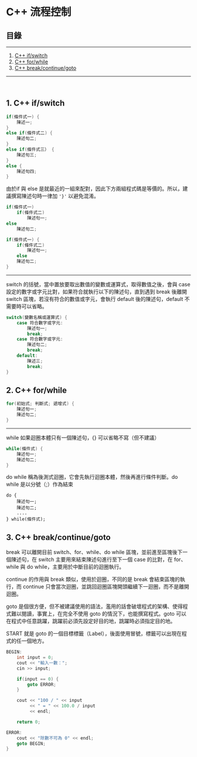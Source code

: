 # C++ 流程控制
## **目錄**
---
1. [C++ if/switch](#1-c-ifswitch)
2. [C++ for/while](#2-c-forwhile)
3. [C++ break/continue/goto](#3-c-breakcontinuegoto)
---  
<br/>  

## **1. C++ if/switch**  
```c++
if(條件式一) {
    陳述一;
}
else if(條件式二) {
    陳述句二;
} 
else if(條件式三） {
    陳述句三;
}
else {
    陳述句四;
}
``` 

由於if 與 else 是就最近的一組來配對，因此下方兩組程式碼是等價的。所以，建議撰寫陳述句時一律加 `'}'` 以避免混淆。
```c++
if(條件式一)
    if(條件式二)
        陳述句一;
else
    陳述句二;
```
```c++
if(條件式一) {
    if(條件式二)
        陳述句一;
    else
    陳述句二;
}
```
<hr/>

switch 的括號，當中置放要取出數值的變數或運算式，取得數值之後，會與 case 設定的數字或字元比對，如果符合就執行以下的陳述句，直到遇到 break 後離開 switch 區塊，若沒有符合的數值或字元，會執行 default 後的陳述句，default 不需要時可以省略。
```c++
switch(變數名稱或運算式) {
    case 符合數字或字元:
        陳述句一;
        break;
    case 符合數字或字元:
        陳述句二;
        break;
    default:
        陳述三;
        break;
}
```

## **2. C++ for/while**  
```c++
for(初始式; 判斷式; 遞增式) {
    陳述句一;
    陳述句二;
}
```
<hr/>

while 如果迴圈本體只有一個陳述句，{} 可以省略不寫（但不建議）
```c++
while(條件式) {
    陳述句一;
    陳述句二;
}
```

do while 稱為後測式迴圈，它會先執行迴圈本體，然後再進行條件判斷。do while 是以分號（;）作為結束
```
do {
    陳述句一;
    陳述句二;
    ....
} while(條件式);
```
## **3. C++ break/continue/goto**  
break 可以離開目前 switch、for、while、do while 區塊，並前進至區塊後下一個陳述句，在 switch 主要用來結束陳述句進行至下一個 case 的比對，在 for、while 與 do while，主要用於中斷目前的迴圈執行。

continue 的作用與 break 類似，使用於迴圈，不同的是 break 會結束區塊的執行，而 continue 只會當次迴圈，並跳回迴圈區塊開頭繼續下一迴圈，而不是離開迴圈。

goto 是個很方便，但不被建議使用的語法，濫用的話會破壞程式的架構、使得程式難以閱讀，事實上，在完全不使用 goto 的情況下，也能撰寫程式。goto 可以在程式中任意跳躍，跳躍前必須先設定好目的地，跳躍時必須指定目的地。

START 就是 goto 的一個目標標籤（Label），後面使用冒號，標籤可以出現在程式的任一個地方。
```c++
BEGIN: 
    int input = 0; 
    cout << "輸入一數："; 
    cin >> input; 

    if(input == 0) {
        goto ERROR; 
    }

    cout << "100 / " << input 
         << " = " << 100.0 / input 
         << endl; 

    return 0; 

ERROR: 
    cout << "除數不可為 0" << endl; 
    goto BEGIN;
}
```